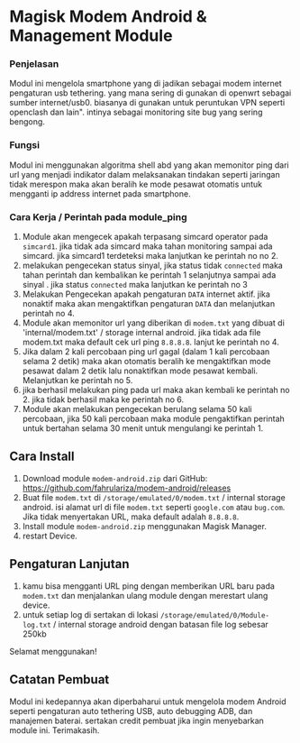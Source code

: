# Magisk Modem Android & Management Module
### Penjelasan
Modul ini mengelola smartphone yang di jadikan sebagai modem internet pengaturan usb tethering. yang mana sering di gunakan di openwrt sebagai sumber internet/usb0. biasanya di gunakan untuk peruntukan VPN seperti openclash dan lain". intinya sebagai monitoring site bug yang sering bengong.

### Fungsi
Modul ini menggunakan algoritma shell abd yang akan memonitor ping dari url yang menjadi indikator dalam melaksanakan tindakan seperti jaringan tidak merespon maka akan beralih ke mode pesawat otomatis untuk mengganti ip address internet pada smartphone.

### Cara Kerja / Perintah pada module_ping
 1. Module akan mengecek apakah terpasang simcard operator pada `simcard1`. jika tidak ada simcard maka tahan monitoring sampai ada simcard. jika simcard1 terdeteksi maka lanjutkan ke perintah no no 2.
 2. melakukan pengecekan status sinyal, jika status tidak `connected` maka tahan perintah dan kembalikan ke perintah 1 selanjutnya sampai ada sinyal . jika status `connected` maka lanjutkan ke perintah no 3 
 3. Melakukan Pengecekan apakah pengaturan `DATA` internet aktif. jika nonaktif maka akan mengaktifkan pengaturan `DATA` dan melanjutkan perintah no 4.
 4. Module akan memonitor url yang diberikan di `modem.txt` yang dibuat di 'internal/modem.txt' / storage internal android. jika tidak ada file modem.txt maka default cek url ping `8.8.8.8`. lanjut ke perintah no 4.
 5. Jika dalam 2 kali percobaan ping url gagal (dalam 1 kali percobaan selama 2 detik) maka akan otomatis beralih ke mengaktifkan mode pesawat dalam 2 detik lalu nonaktifkan mode pesawat kembali. Melanjutkan ke perintah no 5.
 6. jika berhasil melakukan ping pada url maka akan kembali ke perintah no 2. jika tidak berhasil maka ke perintah no 6.
 7. Module akan melakukan pengecekan berulang selama 50 kali percobaan, jika 50 kali percobaan maka module pengaktifkan perintah untuk bertahan selama 30 menit untuk mengulangi ke perintah 1.

## Cara Install

1. Download module `modem-android.zip` dari GitHub: https://github.com/fahrulariza/modem-android/releases
2. Buat file `modem.txt` di `/storage/emulated/0/modem.txt` / internal storage android. isi alamat url di file `modem.txt` seperti `google.com` atau `bug.com`. Jika tidak menyertakan URL, maka default adalah `8.8.8.8`.
3. Install module `modem-android.zip` menggunakan Magisk Manager.
4. restart Device.
   
## Pengaturan Lanjutan
1. kamu bisa mengganti URL ping dengan memberikan URL baru pada `modem.txt` dan menjalankan ulang module dengan merestart ulang device.
2. untuk setiap log di sertakan di lokasi `/storage/emulated/0/Module-log.txt` / internal storage android dengan batasan file log sebesar 250kb

Selamat menggunakan!

## Catatan Pembuat
Modul ini kedepannya akan diperbaharui untuk mengelola modem Android seperti pengaturan auto tethering USB, auto debugging ADB, dan manajemen baterai.
sertakan credit pembuat jika ingin menyebarkan module ini.
Terimakasih.
